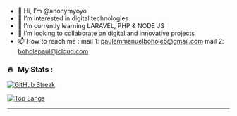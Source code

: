 - 👋 Hi, I’m @anonymyoyo
- 👀 I’m interested in digital technologies
- 🌱 I’m currently learning LARAVEL, PHP & NODE JS
- 💞️ I’m looking to collaborate on digital and innovative projects
- 📫 How to reach me : mail 1: paulemmanuelbohole5@gmail.com
                       mail 2: boholepaul@icloud.com

### 🔥 &nbsp; My Stats :
[![GitHub Streak](http://github-readme-streak-stats.herokuapp.com?user=anonymyoyo&theme=dark&background=000000)](https://git.io/streak-stats)

[![Top Langs](https://github-readme-stats.vercel.app/api/top-langs/?username=anonymyoyo&layout=compact&theme=vision-friendly-dark)](https://github.com/anuraghazra/github-readme-stats)

---
<!---
anonymyoyo/anonymyoyo is a ✨ special ✨ repository because its `README.md` (this file) appears on your GitHub profile.
You can click the Preview link to take a look at your changes.
--->
